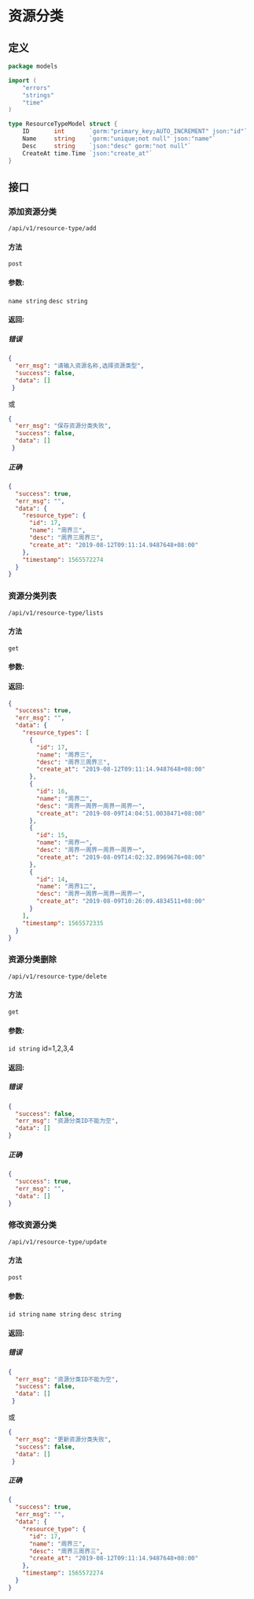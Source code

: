 # 资源分类

## 定义
```go
package models

import (
	"errors"
	"strings"
	"time"
)

type ResourceTypeModel struct {
	ID       int       `gorm:"primary_key;AUTO_INCREMENT" json:"id"`
	Name     string    `gorm:"unique;not null" json:"name"`
	Desc     string    `json:"desc" gorm:"not null"`
	CreateAt time.Time `json:"create_at"`
}
```

## 接口 

### 添加资源分类
`/api/v1/resource-type/add`

#### 方法
`post`

#### 参数:  
`name string`
`desc string`

#### 返回:

##### 错误
```json
{
  "err_msg": "请输入资源名称,选择资源类型",
  "success": false,
  "data": []
 }
```
或
```json
{
  "err_msg": "保存资源分类失败",
  "success": false,
  "data": []
 }
```
##### 正确
```json
{
  "success": true,
  "err_msg": "",
  "data": {
    "resource_type": {
      "id": 17,
      "name": "周界三",
      "desc": "周界三周界三",
      "create_at": "2019-08-12T09:11:14.9487648+08:00"
    },
    "timestamp": 1565572274
  }
}

```

### 资源分类列表
`/api/v1/resource-type/lists`

#### 方法
`get`

#### 参数:  

#### 返回:

```json
{
  "success": true,
  "err_msg": "",
  "data": {
    "resource_types": [
      {
        "id": 17,
        "name": "周界三",
        "desc": "周界三周界三",
        "create_at": "2019-08-12T09:11:14.9487648+08:00"
      },
      {
        "id": 16,
        "name": "周界二",
        "desc": "周界一周界一周界一周界一",
        "create_at": "2019-08-09T14:04:51.0038471+08:00"
      },
      {
        "id": 15,
        "name": "周界一",
        "desc": "周界一周界一周界一周界一",
        "create_at": "2019-08-09T14:02:32.8969676+08:00"
      },
      {
        "id": 14,
        "name": "周界1二",
        "desc": "周界一周界一周界一周界一",
        "create_at": "2019-08-09T10:26:09.4834511+08:00"
      }
    ],
    "timestamp": 1565572335
  }
}

```

### 资源分类删除
`/api/v1/resource-type/delete`

#### 方法
`get`

#### 参数:  
`id string`
id=1,2,3,4
 
#### 返回:

##### 错误
```json
{
  "success": false,
  "err_msg": "资源分类ID不能为空",
  "data": []
}
```
##### 正确

```json
{
  "success": true,
  "err_msg": "",
  "data": []
}
```

### 修改资源分类
`/api/v1/resource-type/update`

#### 方法
`post`

#### 参数:  
`id string`
`name string`
`desc string`

#### 返回:

##### 错误
```json
{
  "err_msg": "资源分类ID不能为空",
  "success": false,
  "data": []
 }
```
或
```json
{
  "err_msg": "更新资源分类失败",
  "success": false,
  "data": []
 }
```
##### 正确
```json
{
  "success": true,
  "err_msg": "",
  "data": {
    "resource_type": {
      "id": 17,
      "name": "周界三",
      "desc": "周界三周界三",
      "create_at": "2019-08-12T09:11:14.9487648+08:00"
    },
    "timestamp": 1565572274
  }
}

```